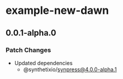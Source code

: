 # example-new-dawn

## 0.0.1-alpha.0

### Patch Changes

- Updated dependencies
  - @synthetixio/synpress@4.0.0-alpha.1
